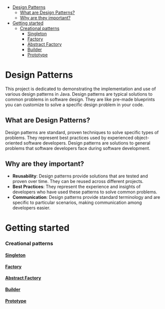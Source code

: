 - [Design Patterns](#design-patterns)
  - [What are Design Patterns?](#what-are-design-patterns)
  - [Why are they important?](#why-are-they-important)
- [Getting started](#getting-started)
    - [Creational patterns](#creational-patterns)
      - [Singleton](#singleton)
      - [Factory](#factory)
      - [Abstract Factory](#abstract-factory)
      - [Builder](#builder)
      - [Prototype](#prototype)


# Design Patterns
This project is dedicated to demonstrating the implementation and use of various design patterns in Java. Design patterns are typical solutions to common problems in software design. They are like pre-made blueprints you can customize to solve a specific design problem in your code.

## What are Design Patterns?
Design patterns are standard, proven techniques to solve specific types of problems. They represent best practices used by experienced object-oriented software developers. Design patterns are solutions to general problems that software developers face during software development.

## Why are they important?
- **Reusability**: Design patterns provide solutions that are tested and proven over time. They can be reused across different projects.
- **Best Practices**: They represent the experience and insights of developers who have used these patterns to solve common problems.
- **Communication**: Design patterns provide standard terminology and are specific to particular scenarios, making communication among developers easier.

# Getting started

### Creational patterns
#### [Singleton](app/src/main/java/design/patterns/singleton/)
#### [Factory](app/src/main/java/design/patterns/factory/)
#### [Abstract Factory](app/src/main/java/design/patterns/abstractfactory/)
#### [Builder](app/src/main/java/design/patterns/builder/)
#### [Prototype](app/src/main/java/design/patterns/prototype/)